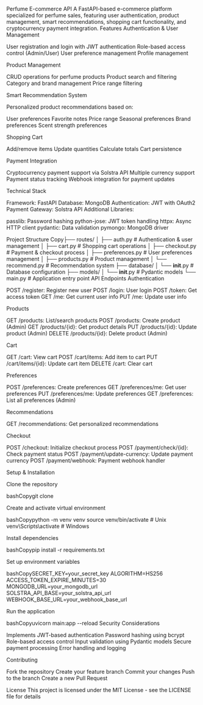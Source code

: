 Perfume E-commerce API
A FastAPI-based e-commerce platform specialized for perfume sales, featuring user authentication, product management, smart recommendations, shopping cart functionality, and cryptocurrency payment integration.
Features
Authentication & User Management

User registration and login with JWT authentication
Role-based access control (Admin/User)
User preference management
Profile management

Product Management

CRUD operations for perfume products
Product search and filtering
Category and brand management
Price range filtering

Smart Recommendation System

Personalized product recommendations based on:

User preferences
Favorite notes
Price range
Seasonal preferences
Brand preferences
Scent strength preferences



Shopping Cart

Add/remove items
Update quantities
Calculate totals
Cart persistence

Payment Integration

Cryptocurrency payment support via Solstra API
Multiple currency support
Payment status tracking
Webhook integration for payment updates

Technical Stack

Framework: FastAPI
Database: MongoDB
Authentication: JWT with OAuth2
Payment Gateway: Solstra API
Additional Libraries:

passlib: Password hashing
python-jose: JWT token handling
httpx: Async HTTP client
pydantic: Data validation
pymongo: MongoDB driver



Project Structure
Copy├── routes/
│   ├── auth.py         # Authentication & user management
│   ├── cart.py         # Shopping cart operations
│   ├── checkout.py     # Payment & checkout process
│   ├── preferences.py  # User preferences management
│   ├── products.py     # Product management
│   └── recommend.py    # Recommendation system
├── database/
│   └── __init__.py     # Database configuration
├── models/
│   └── __init__.py     # Pydantic models
└── main.py             # Application entry point
API Endpoints
Authentication

POST /register: Register new user
POST /login: User login
POST /token: Get access token
GET /me: Get current user info
PUT /me: Update user info

Products

GET /products: List/search products
POST /products: Create product (Admin)
GET /products/{id}: Get product details
PUT /products/{id}: Update product (Admin)
DELETE /products/{id}: Delete product (Admin)

Cart

GET /cart: View cart
POST /cart/items: Add item to cart
PUT /cart/items/{id}: Update cart item
DELETE /cart: Clear cart

Preferences

POST /preferences: Create preferences
GET /preferences/me: Get user preferences
PUT /preferences/me: Update preferences
GET /preferences: List all preferences (Admin)

Recommendations

GET /recommendations: Get personalized recommendations

Checkout

POST /checkout: Initialize checkout process
POST /payment/check/{id}: Check payment status
POST /payment/update-currency: Update payment currency
POST /payment/webhook: Payment webhook handler

Setup & Installation

Clone the repository

bashCopygit clone <repository-url>

Create and activate virtual environment

bashCopypython -m venv venv
source venv/bin/activate  # Unix
venv\Scripts\activate     # Windows

Install dependencies

bashCopypip install -r requirements.txt

Set up environment variables

bashCopySECRET_KEY=your_secret_key
ALGORITHM=HS256
ACCESS_TOKEN_EXPIRE_MINUTES=30
MONGODB_URL=your_mongodb_url
SOLSTRA_API_BASE=your_solstra_api_url
WEBHOOK_BASE_URL=your_webhook_base_url

Run the application

bashCopyuvicorn main:app --reload
Security Considerations

Implements JWT-based authentication
Password hashing using bcrypt
Role-based access control
Input validation using Pydantic models
Secure payment processing
Error handling and logging

Contributing

Fork the repository
Create your feature branch
Commit your changes
Push to the branch
Create a new Pull Request

License
This project is licensed under the MIT License - see the LICENSE file for details
